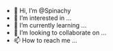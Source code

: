 - 👋 Hi, I’m @Spinachy
- 👀 I’m interested in ...
- 🌱 I’m currently learning ...
- 💞️ I’m looking to collaborate on ...
- 📫 How to reach me ...

<!---
Spinachy/Spinachy is a ✨ special ✨ repository because its `README.md` (this file) appears on your GitHub profile.
You can click the Preview link to take a look at your changes.
--->

